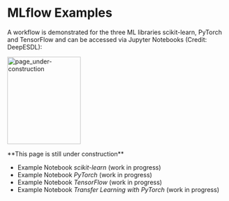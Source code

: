 # MLflow Examples


A workflow is demonstrated for the three ML libraries scikit-learn, PyTorch and TensorFlow and can be accessed via Jupyter
Notebooks (Credit: DeepESDL):


<p align="left">
    <img src="../../images/page_under-construction.png" alt="page_under-construction" style="height:200px; width:168px;"/>
</p>
**This page is still under construction**


* Example Notebook *scikit-learn* (work in progress)
* Example Notebook *PyTorch* (work in progress)
* Example Notebook *TensorFlow* (work in progress)
* Example Notebook *Transfer Learning with PyTorch* (work in progress)



<!--
1. [Example Notebook *scikit-learn*](https://github.com/deepesdl/ML-Toolkits/blob/master/Examples/use_case_lst_at_scikit-learn_mlflow.ipynb)
2. [Example Notebook *PyTorch*](https://github.com/deepesdl/ML-Toolkits/blob/master/Examples/use_case_lst_at_pytorch_mlflow.ipynb)
3. [Example Notebook *TensorFlow*](https://github.com/deepesdl/ML-Toolkits/blob/master/Examples/use_case_lst_at_tensorflow_tensorboard.ipynb)
4. [Example Notebook *Transfer Learning with PyTorch*](https://github.com/deepesdl/ML-Toolkits/blob/master/Examples/transfer_learning.ipynb)
-->

